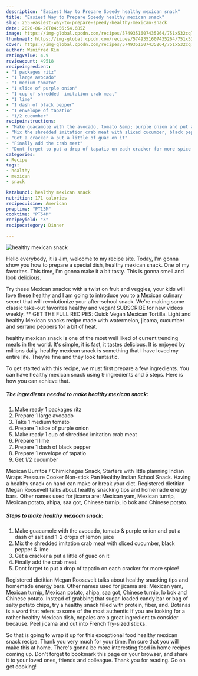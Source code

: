 ```yaml
---
description: "Easiest Way to Prepare Speedy healthy mexican snack"
title: "Easiest Way to Prepare Speedy healthy mexican snack"
slug: 255-easiest-way-to-prepare-speedy-healthy-mexican-snack
date: 2020-06-26T04:56:54.685Z
image: https://img-global.cpcdn.com/recipes/5749351607435264/751x532cq70/healthy-mexican-snack-recipe-main-photo.jpg
thumbnail: https://img-global.cpcdn.com/recipes/5749351607435264/751x532cq70/healthy-mexican-snack-recipe-main-photo.jpg
cover: https://img-global.cpcdn.com/recipes/5749351607435264/751x532cq70/healthy-mexican-snack-recipe-main-photo.jpg
author: Winifred Kim
ratingvalue: 4.9
reviewcount: 49518
recipeingredient:
- "1 packages ritz"
- "1 large avocado"
- "1 medium tomato"
- "1 slice of purple onion"
- "1 cup of shredded  imitation crab meat"
- "1 lime"
- "1 dash of black pepper"
- "1 envelope of tapatio"
- "1/2 cucumber"
recipeinstructions:
- "Make guacamole with the avocado, tomato &amp; purple onion and put a dash of salt and 1-2 drops of lemon juice"
- "Mix the shredded imitation crab meat with sliced cucumber, black pepper &amp; lime"
- "Get a cracker a put a little of guac on it"
- "Finally add the crab meat"
- "Dont forget to put a drop of tapatio on each cracker for more spice!"
categories:
- Recipe
tags:
- healthy
- mexican
- snack

katakunci: healthy mexican snack 
nutrition: 171 calories
recipecuisine: American
preptime: "PT13M"
cooktime: "PT54M"
recipeyield: "3"
recipecategory: Dinner

---
```



![healthy mexican snack](https://img-global.cpcdn.com/recipes/5749351607435264/751x532cq70/healthy-mexican-snack-recipe-main-photo.jpg)

Hello everybody, it is Jim, welcome to my recipe site. Today, I'm gonna show you how to prepare a special dish, healthy mexican snack. One of my favorites. This time, I'm gonna make it a bit tasty. This is gonna smell and look delicious.

Try these Mexican snacks: with a twist on fruit and veggies, your kids will love these healthy and I am going to introduce you to a Mexican culinary secret that will revolutionize your after-school snack. We&#39;re making some classic take-out favorites healthy and vegan! SUBSCRIBE for new videos weekly. ** GET THE FULL RECIPES: Quick Vegan Mexican Tortilla. Light and healthy Mexican snacks recipe made with watermelon, jicama, cucumber and serrano peppers for a bit of heat.

healthy mexican snack is one of the most well liked of current trending meals in the world. It's simple, it is fast, it tastes delicious. It is enjoyed by millions daily. healthy mexican snack is something that I have loved my entire life. They're fine and they look fantastic.


To get started with this recipe, we must first prepare a few ingredients. You can have healthy mexican snack using 9 ingredients and 5 steps. Here is how you can achieve that.

<!--inarticleads1-->

##### The ingredients needed to make healthy mexican snack:

1. Make ready 1 packages ritz
1. Prepare 1 large avocado
1. Take 1 medium tomato
1. Prepare 1 slice of purple onion
1. Make ready 1 cup of shredded  imitation crab meat
1. Prepare 1 lime
1. Prepare 1 dash of black pepper
1. Prepare 1 envelope of tapatio
1. Get 1/2 cucumber


Mexican Burritos / Chimichagas Snack, Starters with little planning Indian Wraps Pressure Cooker Non-stick Pan Healthy Indian School Snack. Having a healthy snack on hand can make or break your diet. Registered dietitian Megan Roosevelt talks about healthy snacking tips and homemade energy bars. Other names used for jicama are: Mexican yam, Mexican turnip, Mexican potato, ahipa, saa got, Chinese turnip, lo bok and Chinese potato. 

<!--inarticleads2-->

##### Steps to make healthy mexican snack:

1. Make guacamole with the avocado, tomato &amp; purple onion and put a dash of salt and 1-2 drops of lemon juice
1. Mix the shredded imitation crab meat with sliced cucumber, black pepper &amp; lime
1. Get a cracker a put a little of guac on it
1. Finally add the crab meat
1. Dont forget to put a drop of tapatio on each cracker for more spice!


Registered dietitian Megan Roosevelt talks about healthy snacking tips and homemade energy bars. Other names used for jicama are: Mexican yam, Mexican turnip, Mexican potato, ahipa, saa got, Chinese turnip, lo bok and Chinese potato. Instead of grabbing that sugar-loaded candy bar or bag of salty potato chips, try a healthy snack filled with protein, fiber, and. Botanas is a word that refers to some of the most authentic If you are looking for a rather healthy Mexican dish, nopales are a great ingredient to consider because. Peel jicama and cut into French fry-sized sticks. 

So that is going to wrap it up for this exceptional food healthy mexican snack recipe. Thank you very much for your time. I'm sure that you will make this at home. There's gonna be more interesting food in home recipes coming up. Don't forget to bookmark this page on your browser, and share it to your loved ones, friends and colleague. Thank you for reading. Go on get cooking!
